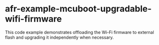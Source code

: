 # afr-example-mcuboot-upgradable-wifi-firmware
This code example demonstrates offloading the Wi-Fi firmware to external flash and upgrading it independently when necessary.
